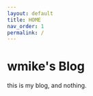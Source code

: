 ```yaml
---
layout: default
title: HOME
nav_order: 1
permalink: /
---
```


# wmike's Blog
this is my blog, and nothing.
